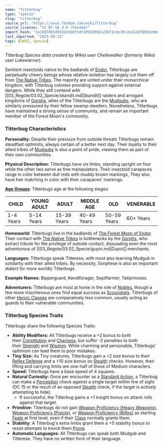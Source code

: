 ```yaml
---
name: "Titterbug"
type: "specie"
slug: "titterbug"
source_url: "https://swse.fandom.com/wiki/Titterbug"
source_license: "CC BY-SA 3.0 (Fandom)"
import_hash: "3a1887865d933d1568f5df2093d094c23bf2cbe70c2ed13d780b1e0dde377ae6"
last_imported: "2025-09-12"
tags: [SWSE, Specie]
---
```

*Titterbug Species data created by Wikia user Chellewalker (formerly Wikia user Lukewarner).*

Sentient insectoids native to the badlands of [Endor](https://swse.fandom.com/wiki/Endor), Titterbugs are perpetually cheery beings whose relative isolation has largely cut them off from [The Native Tribes](https://swse.fandom.com/wiki/The_Native_Tribes). The majority are united under their monarchical kingdom, with Titterbug colonies providing support against external dangers. While they still contend with [[03_Regole/03.02_Specie/skandit.md|Skandit]] raiders and arrogant kingdoms of [Gorphs](https://swse.fandom.com/wiki/Gorphs), allies of the Titterbugs are the [Mudgubs](https://swse.fandom.com/wiki/Mudgubs), who are similarly pressured by their fellow swamp-dwellers. Nonetheless, Titterbugs have maintained a strong sense of community, and remain an important member of the Forest Moon's community.
### Titterbug Characteristics
**Personality:** Despite their pressure from outside threats Titterbugs remain steadfast optimists, always certain of a better next day. Their loyalty to their allied tribes of [Mudgubs](https://swse.fandom.com/wiki/Mudgubs) is also a point of pride, viewing them as part of their own communities.

**Physical Description:** Titterbugs have six limbs, standing upright on four while the other two serve as fine manipulators. Their insectoid carapaces range in color between dull reds with muddy brown markings, They also have hair matching in color with their carapaces' markings.

**[Age Groups](https://swse.fandom.com/wiki/Age_Groups):** Titterbugs age at the following stages:

| CHILD | YOUNG ADULT | ADULT | MIDDLE AGE | OLD | VENERABLE |
| --- | --- | --- | --- | --- | --- |
| 1-4 Years | 5-14 Years | 15-39 Years | 40-49 Years | 50-59 Years | 60+ Years |

**Homeworld:** Titterbugs live in the badlands of [The Forest Moon of Endor](https://swse.fandom.com/wiki/The_Forest_Moon_of_Endor). Their contact with [The Native Tribes](https://swse.fandom.com/wiki/The_Native_Tribes) is bottlenecks by the [Gorphs](https://swse.fandom.com/wiki/Gorphs), who extract tribute for the privilege of outside contact, dissuading even the most adventurous of [[03_Regole/03.02_Specie/gupin.md|Gupin]] merchants.

**Languages:** Titterbugs speak Titterese, with most also learning Mudgub in solidarity with their allied tribes. By necessity, Gorphese is also an important dialect for more worldly Titterbugs.

**Example Names:** Bipperguard, Kendiforager, Septifarmer, Yatiprincess.

**Adventurers:** Titterbugs are most at home in the role of [Nobles](https://swse.fandom.com/wiki/Nobles), though a few more mischievous ones find equal success as [Scoundrels](https://swse.fandom.com/wiki/Scoundrels). Titterbugs of other [Heroic Classes](https://swse.fandom.com/wiki/Heroic_Classes) are comparatively less common, usually acting as guards to their vulnerable communities.
### Titterbug Species Traits
Titterbugs share the following Species Traits:
- **Ability Modifiers:** All Titterbugs receive a +2 bonus to both their [Constitution](https://swse.fandom.com/wiki/Constitution) and [Charisma](https://swse.fandom.com/wiki/Charisma), but suffer -2 penalties to both their [Strength](https://swse.fandom.com/wiki/Strength) and [Wisdom](https://swse.fandom.com/wiki/Wisdom). While charming and personable, Titterbugs' optimism can lead them to poor mistakes.
- **Tiny Size:** As Tiny creatures, Titterbugs gain a +2 size bonus to their [Reflex Defense](https://swse.fandom.com/wiki/Reflex_Defense) and a +10 size bonus on [Stealth](https://swse.fandom.com/wiki/Stealth) checks. However, their lifting and carrying limits are one-half of those of Medium characters.
- **Speed:** Titterbugs have a base speed of 4 squares.
- **Natural Curiosity:** Once per encounter as a [Standard Action](https://swse.fandom.com/wiki/Standard_Action), a Titterbug can make a [Perception](https://swse.fandom.com/wiki/Perception) check against a single target within line of sight (DC 15 or the result of an opposed [Stealth](https://swse.fandom.com/wiki/Stealth) check, if the target is actively attempting to hide).
    - If successful, the Titterbug gains a +1 insight bonus on attack rolls against that target.
- **Primitive:** Titterbugs do not gain [Weapon Proficiency (Heavy Weapons)](https://swse.fandom.com/wiki/Weapon_Proficiency_(Heavy_Weapons)), [Weapon Proficiency (Pistols)](https://swse.fandom.com/wiki/Weapon_Proficiency_(Pistols)), or [Weapon Proficiency (Rifles)](https://swse.fandom.com/wiki/Weapon_Proficiency_(Rifles)) as starting [Feats](https://swse.fandom.com/wiki/Feats) at first level, even if their [Class](https://swse.fandom.com/wiki/Class) normally grants them.
- **Stability:** A Titterbug's extra limbs grant them a +5 stability bonus to resist attempts to knock them [Prone](https://swse.fandom.com/wiki/Prone).
- **Automatic Languages:** All Titterbugs can speak both Mudgub and Titterese. They have no written form of their language.